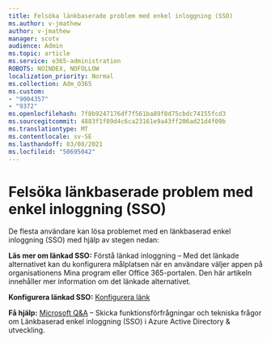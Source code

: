 ```yaml
---
title: Felsöka länkbaserade problem med enkel inloggning (SSO)
ms.author: v-jmathew
author: v-jmathew
manager: scotv
audience: Admin
ms.topic: article
ms.service: o365-administration
ROBOTS: NOINDEX, NOFOLLOW
localization_priority: Normal
ms.collection: Adm_O365
ms.custom:
- "9004357"
- "9372"
ms.openlocfilehash: 7f8b9247176df7f561ba89f8d75cbdc74155fcd3
ms.sourcegitcommit: 4883f1f89d4c6ca23161e9a43ff206ad21d4f09b
ms.translationtype: MT
ms.contentlocale: sv-SE
ms.lasthandoff: 03/08/2021
ms.locfileid: "50695042"
---
```

# <a name="troubleshoot-link-based-seamless-single-sign-on-sso-issues"></a>Felsöka länkbaserade problem med enkel inloggning (SSO)

De flesta användare kan lösa problemet med en länkbaserad enkel inloggning (SSO) med hjälp av stegen nedan:

**Läs mer om länkad SSO:** Förstå länkad inloggning – Med det länkade alternativet kan du konfigurera målplatsen när en användare väljer appen på organisationens Mina program eller Office 365-portalen. [](https://docs.microsoft.com/azure/active-directory/manage-apps/configure-linked-sign-on) Den här artikeln innehåller mer information om det länkade alternativet.

**Konfigurera länkad SSO:** [Konfigurera länk](https://docs.microsoft.com/azure/active-directory/manage-apps/configure-linked-sign-on#configure-link)

**Få hjälp:** [Microsoft Q&A](https://docs.microsoft.com/answers/topics/azure-ad-single-sign-on.html) – Skicka funktionsförfrågningar och tekniska frågor om Länkbaserad enkel inloggning (SSO) i Azure Active Directory & utveckling.
